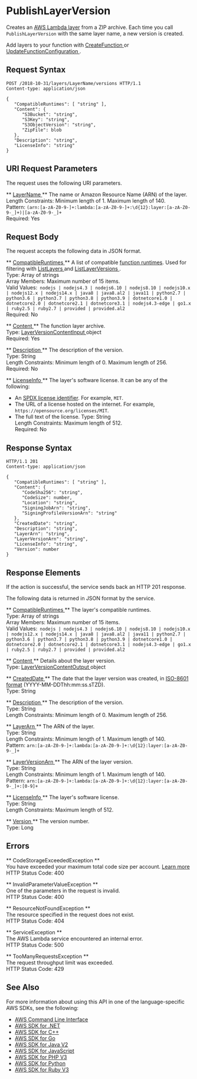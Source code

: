 # PublishLayerVersion<a name="API_PublishLayerVersion"></a>

Creates an [ AWS Lambda layer](https://docs.aws.amazon.com/lambda/latest/dg/configuration-layers.html) from a ZIP archive\. Each time you call `PublishLayerVersion` with the same layer name, a new version is created\.

Add layers to your function with [ CreateFunction ](API_CreateFunction.md) or [ UpdateFunctionConfiguration ](API_UpdateFunctionConfiguration.md)\.

## Request Syntax<a name="API_PublishLayerVersion_RequestSyntax"></a>

```
POST /2018-10-31/layers/LayerName/versions HTTP/1.1
Content-type: application/json

{
   "CompatibleRuntimes": [ "string" ],
   "Content": { 
      "S3Bucket": "string",
      "S3Key": "string",
      "S3ObjectVersion": "string",
      "ZipFile": blob
   },
   "Description": "string",
   "LicenseInfo": "string"
}
```

## URI Request Parameters<a name="API_PublishLayerVersion_RequestParameters"></a>

The request uses the following URI parameters\.

 ** [ LayerName ](#API_PublishLayerVersion_RequestSyntax) **   <a name="SSS-PublishLayerVersion-request-LayerName"></a>
The name or Amazon Resource Name \(ARN\) of the layer\.  
Length Constraints: Minimum length of 1\. Maximum length of 140\.  
Pattern: `(arn:[a-zA-Z0-9-]+:lambda:[a-zA-Z0-9-]+:\d{12}:layer:[a-zA-Z0-9-_]+)|[a-zA-Z0-9-_]+`   
Required: Yes

## Request Body<a name="API_PublishLayerVersion_RequestBody"></a>

The request accepts the following data in JSON format\.

 ** [ CompatibleRuntimes ](#API_PublishLayerVersion_RequestSyntax) **   <a name="SSS-PublishLayerVersion-request-CompatibleRuntimes"></a>
A list of compatible [function runtimes](https://docs.aws.amazon.com/lambda/latest/dg/lambda-runtimes.html)\. Used for filtering with [ ListLayers ](API_ListLayers.md) and [ ListLayerVersions ](API_ListLayerVersions.md)\.  
Type: Array of strings  
Array Members: Maximum number of 15 items\.  
Valid Values:` nodejs | nodejs4.3 | nodejs6.10 | nodejs8.10 | nodejs10.x | nodejs12.x | nodejs14.x | java8 | java8.al2 | java11 | python2.7 | python3.6 | python3.7 | python3.8 | python3.9 | dotnetcore1.0 | dotnetcore2.0 | dotnetcore2.1 | dotnetcore3.1 | nodejs4.3-edge | go1.x | ruby2.5 | ruby2.7 | provided | provided.al2`   
Required: No

 ** [ Content ](#API_PublishLayerVersion_RequestSyntax) **   <a name="SSS-PublishLayerVersion-request-Content"></a>
The function layer archive\.  
Type: [ LayerVersionContentInput ](API_LayerVersionContentInput.md) object  
Required: Yes

 ** [ Description ](#API_PublishLayerVersion_RequestSyntax) **   <a name="SSS-PublishLayerVersion-request-Description"></a>
The description of the version\.  
Type: String  
Length Constraints: Minimum length of 0\. Maximum length of 256\.  
Required: No

 ** [ LicenseInfo ](#API_PublishLayerVersion_RequestSyntax) **   <a name="SSS-PublishLayerVersion-request-LicenseInfo"></a>
The layer's software license\. It can be any of the following:  
+ An [SPDX license identifier](https://spdx.org/licenses/)\. For example, `MIT`\.
+ The URL of a license hosted on the internet\. For example, `https://opensource.org/licenses/MIT`\.
+ The full text of the license\.
Type: String  
Length Constraints: Maximum length of 512\.  
Required: No

## Response Syntax<a name="API_PublishLayerVersion_ResponseSyntax"></a>

```
HTTP/1.1 201
Content-type: application/json

{
   "CompatibleRuntimes": [ "string" ],
   "Content": { 
      "CodeSha256": "string",
      "CodeSize": number,
      "Location": "string",
      "SigningJobArn": "string",
      "SigningProfileVersionArn": "string"
   },
   "CreatedDate": "string",
   "Description": "string",
   "LayerArn": "string",
   "LayerVersionArn": "string",
   "LicenseInfo": "string",
   "Version": number
}
```

## Response Elements<a name="API_PublishLayerVersion_ResponseElements"></a>

If the action is successful, the service sends back an HTTP 201 response\.

The following data is returned in JSON format by the service\.

 ** [ CompatibleRuntimes ](#API_PublishLayerVersion_ResponseSyntax) **   <a name="SSS-PublishLayerVersion-response-CompatibleRuntimes"></a>
The layer's compatible runtimes\.  
Type: Array of strings  
Array Members: Maximum number of 15 items\.  
Valid Values:` nodejs | nodejs4.3 | nodejs6.10 | nodejs8.10 | nodejs10.x | nodejs12.x | nodejs14.x | java8 | java8.al2 | java11 | python2.7 | python3.6 | python3.7 | python3.8 | python3.9 | dotnetcore1.0 | dotnetcore2.0 | dotnetcore2.1 | dotnetcore3.1 | nodejs4.3-edge | go1.x | ruby2.5 | ruby2.7 | provided | provided.al2` 

 ** [ Content ](#API_PublishLayerVersion_ResponseSyntax) **   <a name="SSS-PublishLayerVersion-response-Content"></a>
Details about the layer version\.  
Type: [ LayerVersionContentOutput ](API_LayerVersionContentOutput.md) object

 ** [ CreatedDate ](#API_PublishLayerVersion_ResponseSyntax) **   <a name="SSS-PublishLayerVersion-response-CreatedDate"></a>
The date that the layer version was created, in [ISO\-8601 format](https://www.w3.org/TR/NOTE-datetime) \(YYYY\-MM\-DDThh:mm:ss\.sTZD\)\.  
Type: String

 ** [ Description ](#API_PublishLayerVersion_ResponseSyntax) **   <a name="SSS-PublishLayerVersion-response-Description"></a>
The description of the version\.  
Type: String  
Length Constraints: Minimum length of 0\. Maximum length of 256\.

 ** [ LayerArn ](#API_PublishLayerVersion_ResponseSyntax) **   <a name="SSS-PublishLayerVersion-response-LayerArn"></a>
The ARN of the layer\.  
Type: String  
Length Constraints: Minimum length of 1\. Maximum length of 140\.  
Pattern: `arn:[a-zA-Z0-9-]+:lambda:[a-zA-Z0-9-]+:\d{12}:layer:[a-zA-Z0-9-_]+` 

 ** [ LayerVersionArn ](#API_PublishLayerVersion_ResponseSyntax) **   <a name="SSS-PublishLayerVersion-response-LayerVersionArn"></a>
The ARN of the layer version\.  
Type: String  
Length Constraints: Minimum length of 1\. Maximum length of 140\.  
Pattern: `arn:[a-zA-Z0-9-]+:lambda:[a-zA-Z0-9-]+:\d{12}:layer:[a-zA-Z0-9-_]+:[0-9]+` 

 ** [ LicenseInfo ](#API_PublishLayerVersion_ResponseSyntax) **   <a name="SSS-PublishLayerVersion-response-LicenseInfo"></a>
The layer's software license\.  
Type: String  
Length Constraints: Maximum length of 512\.

 ** [ Version ](#API_PublishLayerVersion_ResponseSyntax) **   <a name="SSS-PublishLayerVersion-response-Version"></a>
The version number\.  
Type: Long

## Errors<a name="API_PublishLayerVersion_Errors"></a>

 ** CodeStorageExceededException **   
You have exceeded your maximum total code size per account\. [Learn more](https://docs.aws.amazon.com/lambda/latest/dg/limits.html)   
HTTP Status Code: 400

 ** InvalidParameterValueException **   
One of the parameters in the request is invalid\.  
HTTP Status Code: 400

 ** ResourceNotFoundException **   
The resource specified in the request does not exist\.  
HTTP Status Code: 404

 ** ServiceException **   
The AWS Lambda service encountered an internal error\.  
HTTP Status Code: 500

 ** TooManyRequestsException **   
The request throughput limit was exceeded\.  
HTTP Status Code: 429

## See Also<a name="API_PublishLayerVersion_SeeAlso"></a>

For more information about using this API in one of the language\-specific AWS SDKs, see the following:
+  [ AWS Command Line Interface](https://docs.aws.amazon.com/goto/aws-cli/lambda-2015-03-31/PublishLayerVersion) 
+  [ AWS SDK for \.NET](https://docs.aws.amazon.com/goto/DotNetSDKV3/lambda-2015-03-31/PublishLayerVersion) 
+  [ AWS SDK for C\+\+](https://docs.aws.amazon.com/goto/SdkForCpp/lambda-2015-03-31/PublishLayerVersion) 
+  [ AWS SDK for Go](https://docs.aws.amazon.com/goto/SdkForGoV1/lambda-2015-03-31/PublishLayerVersion) 
+  [ AWS SDK for Java V2](https://docs.aws.amazon.com/goto/SdkForJavaV2/lambda-2015-03-31/PublishLayerVersion) 
+  [ AWS SDK for JavaScript](https://docs.aws.amazon.com/goto/AWSJavaScriptSDK/lambda-2015-03-31/PublishLayerVersion) 
+  [ AWS SDK for PHP V3](https://docs.aws.amazon.com/goto/SdkForPHPV3/lambda-2015-03-31/PublishLayerVersion) 
+  [ AWS SDK for Python](https://docs.aws.amazon.com/goto/boto3/lambda-2015-03-31/PublishLayerVersion) 
+  [ AWS SDK for Ruby V3](https://docs.aws.amazon.com/goto/SdkForRubyV3/lambda-2015-03-31/PublishLayerVersion) 